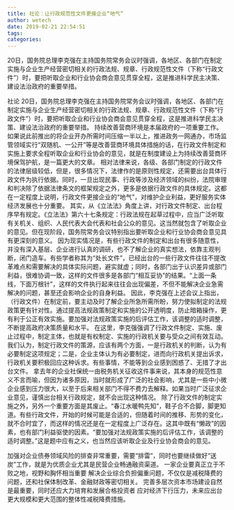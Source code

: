 ```yaml
---
title: 社论：让行政规范性文件更接企业“地气”
author: wetech
date: 2019-02-21 22:54:51
tags: 
categories: 
---
```

20日，国务院总理李克强在主持国务院常务会议时强调，各地区、各部门在制定实施与企业生产经营密切相关的行政法规、规章、行政规范性文件（下称“行政文件”）时，要把听取企业和行业协会商会意见贯穿全程，这是推进科学民主决策、建设法治政府的重要举措。
<!-- more -->
社论
20日，国务院总理李克强在主持国务院常务会议时强调，各地区、各部门在制定实施与企业生产经营密切相关的行政法规、规章、行政规范性文件（下称“行政文件”）时，要把听取企业和行业协会商会意见贯穿全程，这是推进科学民主决策、建设法治政府的重要举措。
持续改善营商环境是本届政府的一项重要工作。如果说此前推出的将企业开办所需时间压缩一半以上，推进政务一网通办，市场监管领域实行“双随机、一公开”等是改善营商环境具体措施的话，在行政文件制定和实施上要求全程听取企业和行业协会的意见，就是在制度建设上为持续改善营商环境保驾护航，是一篇更大的文章。
相对法律来说，各级、各部门制定的行政文件的法律层级较低，但是，很多情况下，法律作的是原则性规定，还需要出台具体行政文件为执行依据。同时，一旦出现民事、行政等涉及经济领域的纠纷，法院审理和判决除了依据法律条文的框架规定之外，更多是依据行政文件的具体规定。这都在一定程度上说明，行政文件更接企业的“地气”，对维护企业利益，更好服务实体经济发展也十分重要。
其实，从《立法法》角度上讲，对行政文件制定、出台程序早有规定。《立法法》第六十七条规定：行政法规在起草过程中，应当广泛听取有关机关、组织、人民代表大会代表和社会公众的意见。这当然就包含了听取企业的意见。但在现阶段，国务院常务会议特别指出要听取企业和行业协会商会意见具有更深刻的意义。
因为现实情况是，有些行政文件的制定和出台有很多随意性，并没有深入基层、企业进行认真的调研，也不了解企业的真实想法，依靠主观判断，闭门造车。有些学者称其为“处长文件”，已经出台的一些行政文件往往不提改革难点和需要解决的具体实际问题，避实就虚；同时，各部门出于认识差异或部门利益，很难协调一致，这样的文件很多是各部门“相互妥协”的结果。“上面一条线，下面万根针”，这样的文件执行起来往往会出现偏差，不但不能解决企业急需解决的问题，甚至还会影响企业的自身利益。
因此，李克强在上述会议上指出，（行政文件）在制定前，要主动及时了解企业所急所需所盼，努力使拟制定的法规政策更有针对性。通过提高法规政策制定和实施的公开透明度，防止暗箱操作，更有利于公正有效实施。要加强对法规政策实施的后评估工作，该调整的适时调整，不断提高政府决策质量和水平。
在这里，李克强强调了行政文件制定、实施、废止过程中，制定主体，也就是有权制定、实施的行政机关要与受众之间有效互动。我们认为，制定行政文件的策源，应该有两个方面，一是行政机关的判断，认为有必要制定这项规定；二是，企业主体认为有必要制定，进而向行政机关提出诉求，行政机关要积极回应这种诉求。有些事情，不能等到企业感到困惑了、无措了才出台文件。
拿去年的企业社保统一由税务机关征收这件事来说，其本身的规范性意义不言而喻，但因为诸多原因，当时就形成了广泛的社会影响，尤其是一些中小微企业感到压力很大，以至于后来相关部门不得不费力去解释。如果当时广泛征求企业意见，谨慎出台相关行政规定，就不会出现这种情况。
除了行政文件的制定实施之外，另外一个重要方面是其废止。“春江水暖鸭先知”，鞋子合不合脚，脚更知道。有些行政文件，开始的时候可能是合适的，但随着时间的推移、形势的变化，就不合时宜了，而这样的情况还是在一定程度上广泛存在。这其中既有“懒政”的因素，也有部门利益驱使的因素。“要加强对法规政策实施的后评估工作，该调整的适时调整。”这是题中应有之义，也当然应该听取企业及行业协会商会的意见。
 
 
加强对企业债券领域风险的排查非常重要，需要“排雷”，同时也要继续做好“送炭”工作，就是为优质企业尤其是民营企业畅通融资渠道。
一家企业要真正立于不败之地，视野和胸怀相当重要
解决企业综合负担偏重问题，不仅仅是减税降费的问题，还和社保体制改革、金融财政等密切相关。
完善多层次资本市场建设自然是最重要，同时还应大力培育和发展合格投资者
应对经济下行压力，未来应出台更大规模和更大范围的整体性减税降费措施。
